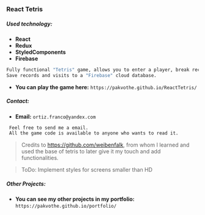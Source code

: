 ### React Tetris

##### Used technology:

-  **React**
-  **Redux**
-  **StyledComponents**
-  **Firebase**

```sh
Fully functional "Tetris" game, allows you to enter a player, break records, increase level and difficulty.
Save records and visits to a "Firebase" cloud database.
 ```

 - **You can play the game here:** `https://pakvothe.github.io/ReactTetris/`

 ##### Contact:

 - **Email:** `ortiz.franco@yandex.com`

```sh
 Feel free to send me a email.
 All the game code is available to anyone who wants to read it.
```

>Credits to https://github.com/weibenfalk, from whom I learned and used the base of tetris to later give it my touch and add functionalities.

>ToDo: Implement styles for screens smaller than HD

 ##### Other Projects:

 - **You can see my other projects in my portfolio:**  `https://pakvothe.github.io/portfolio/`